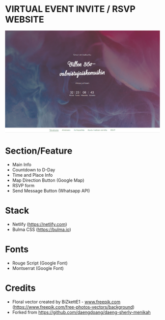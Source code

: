 # VIRTUAL EVENT INVITE / RSVP WEBSITE

![Thumbnail](/image/screenshot_front_page.png)


# Section/Feature
- Main Info
- Countdown to D-Day
- Time and Place Info
- Map Direction Button (Google Map)
- RSVP form
- Send Message Button (Whatsapp API)

# Stack
- Netlify (https://netlify.com)
- Bulma CSS (https://bulma.io)

# Fonts
- Rouge Script (Google Font)
- Montserrat (Google Font)

# Credits
- Floral vector created by BiZkettE1 - www.freepik.com (https://www.freepik.com/free-photos-vectors/background)
- Forked from https://github.com/daengdoang/daeng-sherly-menikah